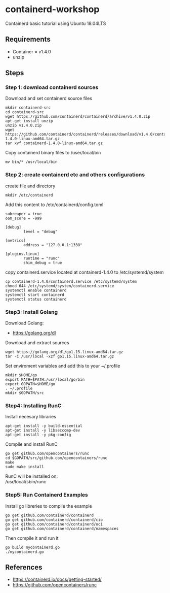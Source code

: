 # containerd-workshop
Containerd basic tutorial using Ubuntu 18.04LTS

## Requirements
- Container = v1.4.0
- unzip

## Steps
### Step 1: download containerd sources
Download and set containerd source files
```
mkdir containerd-src
cd containerd-src
wget https://github.com/containerd/containerd/archive/v1.4.0.zip
apt-get install unzip
unzip v1.4.0.zip
wget https://github.com/containerd/containerd/releases/download/v1.4.0/containerd-1.4.0-linux-amd64.tar.gz
tar xvf containerd-1.4.0-linux-amd64.tar.gz
```
Copy containerd binary files to /user/local/bin
```
mv bin/* /usr/local/bin
```

### Step 2: create containerd etc and others configurations
create file and directory
```
mkdir /etc/containerd
```
Add this content to /etc/containerd/config.toml  
```
subreaper = true
oom_score = -999

[debug]
        level = "debug"

[metrics]
        address = "127.0.0.1:1338"

[plugins.linux]
        runtime = "runc"
        shim_debug = true
```
copy containerd.service located at containerd-1.4.0 to /etc/systemd/system

```
cp containerd-1.4.0/containerd.service /etc/systemd/system
chmod 644 /etc/systemd/system/containerd.service
systemctl enable containerd
systemctl start containerd
systemctl status containerd
```

### Step3: Install Golang
Download Golang:   
- https://golang.org/dl 

Download and extract sources
```
wget https://golang.org/dl/go1.15.linux-amd64.tar.gz
tar -C /usr/local -xzf go1.15.linux-amd64.tar.gz
```
Set enviroment variables and add this to your ~/.profile
```
mkdir $HOME/go
export PATH=$PATH:/usr/local/go/bin
export GOPATH=$HOME/go
. ~/.profile
mkdir $GOPATH/src
```

### Step4: Installing RunC
Install necesary libraries
```
apt-get install -y build-essential
apt-get install -y libseccomp-dev
apt-get install -y pkg-config
```
Compile and install RunC
```
go get github.com/opencontainers/runc
cd $GOPATH/src/github.com/opencontainers/runc
make
sudo make install
```
RunC will be installed on:  
/usr/local/sbin/runc

### Step5: Run Containerd Examples
Install go libreries to compile the example
```
go get github.com/containerd/containerd
go get github.com/containerd/containerd/cio
go get github.com/containerd/containerd/oci
go get github.com/containerd/containerd/namespaces
```
Then compile it and run it
```
go build mycontainerd.go
./mycontainerd.go
```
## References
- https://containerd.io/docs/getting-started/
- https://github.com/opencontainers/runc
